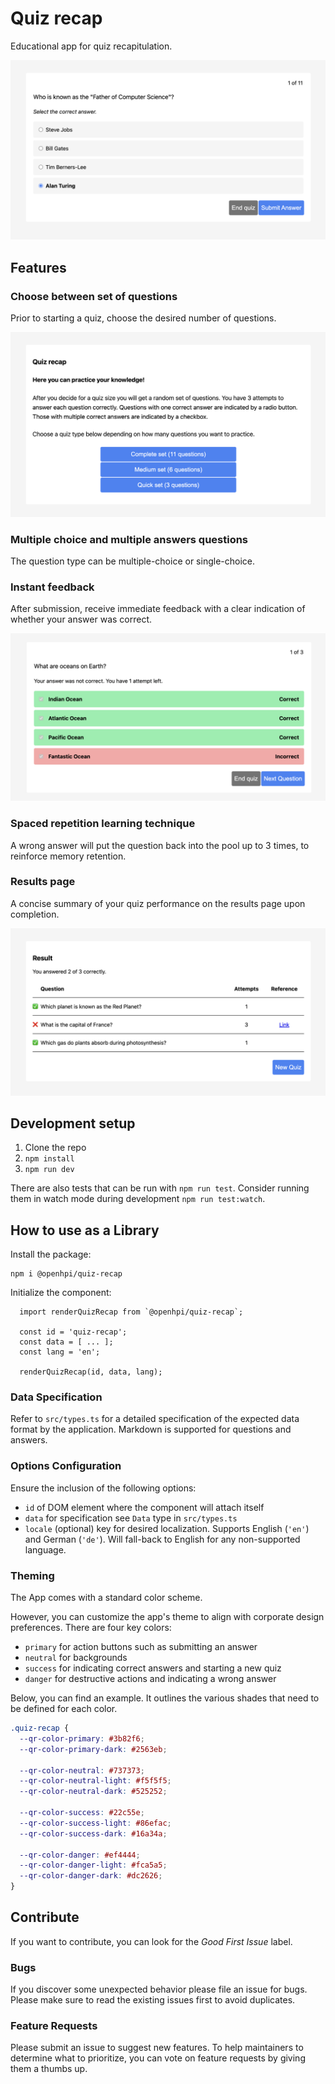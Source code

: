 # Quiz recap

Educational app for quiz recapitulation.

![Screenshot showing the component](./docs/assets//quiz-recap-example.png)

## Features

### Choose between set of questions

Prior to starting a quiz, choose the desired number of questions.

![Screenshot showing the component](./docs/assets//quiz-recap-intro.png)

### Multiple choice and multiple answers questions

The question type can be multiple-choice or single-choice.

### Instant feedback

After submission, receive immediate feedback with a clear indication of whether your answer was correct.

![Screenshot showing the component](./docs/assets//quiz-recap-feedback.png)

### Spaced repetition learning technique

A wrong answer will put the question back into the pool up to 3 times, to reinforce memory retention.

### Results page

A concise summary of your quiz performance on the results page upon completion.

![Screenshot showing the component](./docs/assets//quiz-recap-result.png)

## Development setup

1. Clone the repo
2. `npm install`
3. `npm run dev`

There are also tests that can be run with `npm run test`.
Consider running them in watch mode during development `npm run test:watch`.

## How to use as a Library

Install the package:

```node
npm i @openhpi/quiz-recap
```

Initialize the component:

```JS
  import renderQuizRecap from `@openhpi/quiz-recap`;

  const id = 'quiz-recap';
  const data = [ ... ];
  const lang = 'en';

  renderQuizRecap(id, data, lang);
```

### Data Specification

Refer to `src/types.ts` for a detailed specification of the expected data format by the application.
Markdown is supported for questions and answers.

### Options Configuration

Ensure the inclusion of the following options:

- `id` of DOM element where the component will attach itself
- `data` for specification see `Data` type in `src/types.ts`
- `locale` (optional) key for desired localization. Supports English (`'en'`) and German (`'de'`). Will fall-back to English for any
  non-supported language.

### Theming

The App comes with a standard color scheme.

However, you can customize the app's theme to align with corporate design preferences. There are four key colors:

- `primary` for action buttons such as submitting an answer
- `neutral` for backgrounds
- `success` for indicating correct answers and starting a new quiz
- `danger` for destructive actions and indicating a wrong answer

Below, you can find an example.
It outlines the various shades that need to be defined for each color.

```css
.quiz-recap {
  --qr-color-primary: #3b82f6;
  --qr-color-primary-dark: #2563eb;

  --qr-color-neutral: #737373;
  --qr-color-neutral-light: #f5f5f5;
  --qr-color-neutral-dark: #525252;

  --qr-color-success: #22c55e;
  --qr-color-success-light: #86efac;
  --qr-color-success-dark: #16a34a;

  --qr-color-danger: #ef4444;
  --qr-color-danger-light: #fca5a5;
  --qr-color-danger-dark: #dc2626;
}
```

## Contribute

If you want to contribute, you can look for the _Good First Issue_ label.

### Bugs

If you discover some unexpected behavior please file an issue for bugs.
Please make sure to read the existing issues first to avoid duplicates.

### Feature Requests

Please submit an issue to suggest new features.
To help maintainers to determine what to prioritize, you can vote on feature requests by giving them a thumbs up.
